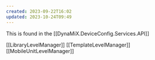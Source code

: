 ```yaml
---
created: 2023-09-22T16:02
updated: 2023-10-24T09:49
---
```

This is found in the [[DynaMiX.DeviceConfig.Services.API]]


[[LibraryLevelManager]]
[[TemplateLevelManager]]
[[MobileUnitLevelManager]]
